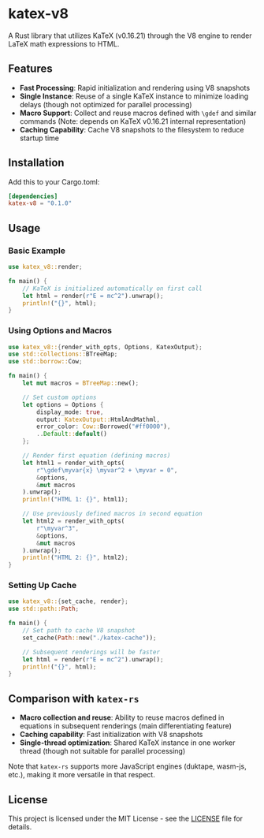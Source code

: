 # katex-v8

A Rust library that utilizes KaTeX (v0.16.21) through the V8 engine to render LaTeX math expressions to HTML.

## Features

* **Fast Processing**: Rapid initialization and rendering using V8 snapshots
* **Single Instance**: Reuse of a single KaTeX instance to minimize loading delays (though not optimized for parallel processing)
* **Macro Support**: Collect and reuse macros defined with `\gdef` and similar commands (Note: depends on KaTeX v0.16.21 internal representation)
* **Caching Capability**: Cache V8 snapshots to the filesystem to reduce startup time

## Installation

Add this to your Cargo.toml:

```toml
[dependencies]
katex-v8 = "0.1.0"
```

## Usage

### Basic Example

```rust
use katex_v8::render;

fn main() {
    // KaTeX is initialized automatically on first call
    let html = render(r"E = mc^2").unwrap();
    println!("{}", html);
}
```

### Using Options and Macros

```rust
use katex_v8::{render_with_opts, Options, KatexOutput};
use std::collections::BTreeMap;
use std::borrow::Cow;

fn main() {
    let mut macros = BTreeMap::new();

    // Set custom options
    let options = Options {
        display_mode: true,
        output: KatexOutput::HtmlAndMathml,
        error_color: Cow::Borrowed("#ff0000"),
        ..Default::default()
    };

    // Render first equation (defining macros)
    let html1 = render_with_opts(
        r"\gdef\myvar{x} \myvar^2 + \myvar = 0",
        &options,
        &mut macros
    ).unwrap();
    println!("HTML 1: {}", html1);

    // Use previously defined macros in second equation
    let html2 = render_with_opts(
        r"\myvar^3",
        &options,
        &mut macros
    ).unwrap();
    println!("HTML 2: {}", html2);
}
```

### Setting Up Cache

```rust
use katex_v8::{set_cache, render};
use std::path::Path;

fn main() {
    // Set path to cache V8 snapshot
    set_cache(Path::new("./katex-cache"));

    // Subsequent renderings will be faster
    let html = render(r"E = mc^2").unwrap();
    println!("{}", html);
}
```

## Comparison with `katex-rs`

* **Macro collection and reuse**: Ability to reuse macros defined in equations in subsequent renderings (main differentiating feature)
* **Caching capability**: Fast initialization with V8 snapshots
* **Single-thread optimization**: Shared KaTeX instance in one worker thread (though not suitable for parallel processing)

Note that `katex-rs` supports more JavaScript engines (duktape, wasm-js, etc.), making it more versatile in that respect.

## License

This project is licensed under the MIT License - see the [LICENSE](LICENSE) file for details.
